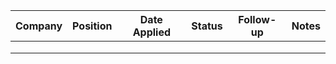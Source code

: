| Company | Position | Date Applied | Status | Follow-up | Notes |
|---------|----------|--------------|--------|-----------|-------|
|         |          |              |        |           |       |
|         |          |              |        |           |       |
|         |          |              |        |           |       |
